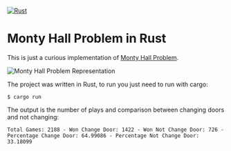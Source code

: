[![Rust](https://github.com/jhkersul/monty-hall-rust/actions/workflows/rust.yml/badge.svg?branch=main)](https://github.com/jhkersul/monty-hall-rust/actions/workflows/rust.yml)

# Monty Hall Problem in Rust

This is just a curious implementation of [Monty Hall Problem](https://en.wikipedia.org/wiki/Monty_Hall_problem).

![Monty Hall Problem Representation](https://upload.wikimedia.org/wikipedia/commons/3/3f/Monty_open_door.svg)

The project was written in Rust, to run you just need to run with cargo:

```
$ cargo run
```

The output is the number of plays and comparison between changing doors and not changing:

```
Total Games: 2188 - Won Change Door: 1422 - Won Not Change Door: 726 - Percentage Change Door: 64.99086 - Percentage Not Change Door: 33.18099
```

